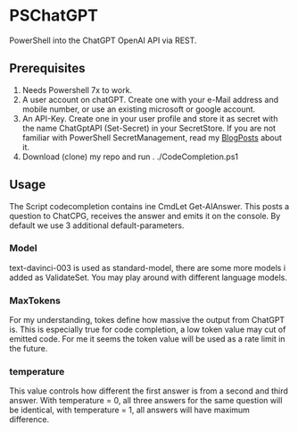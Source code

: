 # PSChatGPT

PowerShell into the ChatGPT OpenAI API via REST.

## Prerequisites

1. Needs Powershell 7x to work.
2. A user account on chatGPT. Create one with your e-Mail address and mobile number, or use an existing microsoft or google account.
3. An API-Key. Create one in your user profile and store it as secret with the name ChatGptAPI (Set-Secret) in your SecretStore.
If you are not familiar with PowerShell SecretManagement, read my [BlogPosts](https://www.powershell.co.at/powershell-secrets-management-part-1-introduction/) about it.
4. Download (clone) my repo and run . ./CodeCompletion.ps1

## Usage

The Script codecompletion contains ine CmdLet Get-AIAnswer. This posts a question to ChatCPG, receives the answer and emits it on the console. By default we use 3 additional default-parameters.

### Model

text-davinci-003 is used as standard-model, there are some more models i added as ValidateSet. You may play around with different language models.

### MaxTokens

For my understanding, tokes define how massive the output from ChatGPT is. This is especially true for code completion, a low token value may cut of emitted code. For me it seems the token value will be used as a rate limit in the future.

### temperature

This value controls how different the first answer is from a second and third answer. With temperature = 0, all three answers for the same question will be identical, with temperature = 1, all answers will have maximum difference.





